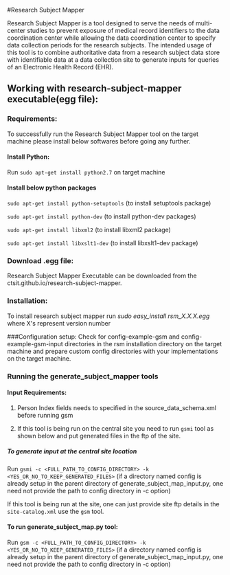 #Research Subject Mapper

Research Subject Mapper is a tool designed to serve the needs of multi-center studies to prevent exposure of medical record identifiers to the data coordination center while allowing the data coordination center to specify data collection periods for the research subjects.  The intended usage of this tool is to combine authoritative data from a research subject data store with identifiable data at a data collection site to generate inputs for queries of an Electronic Health Record (EHR).

## Working with research-subject-mapper executable(egg file):
### Requirements:
To successfully run the Research Subject Mapper tool on the target machine please install below softwares before going any further.
#### Install Python:
Run ```sudo apt-get install python2.7``` on target machine
#### Install below python packages
```sudo apt-get install python-setuptools``` (to install setuptools package)

```sudo apt-get install python-dev``` (to install python-dev packages)

```sudo apt-get install libxml2``` (to install libxml2 package)

```sudo apt-get install libxslt1-dev``` (to install libxslt1-dev package)
### Download .egg file:
Research Subject Mapper Executable can be downloaded from the ctsit.github.io/research-subject-mapper. 

### Installation:
To install research subject mapper run *sudo easy_install rsm_X.X.X.egg* where X's represent version number

###Configuration setup:
Check for config-example-gsm and config-example-gsm-input directories in the rsm installation directory on the target machine and prepare custom config directories with your implementations on the target machine.

### Running the generate_subject_mapper tools
#### Input Requirements:
1) Person Index fields needs to specified in the source_data_schema.xml before running gsm

2) If this tool is being run on the central site you need to run `gsmi` tool as shown below and put generated files in the ftp of the site.

##### To generate input at the central site location
Run `gsmi -c <FULL_PATH_TO_CONFIG_DIRECTORY> -k <YES_OR_NO_TO_KEEP_GENERATED_FILES>` (if a directory named config is already setup in the parent directory of generate_subject_map_input.py, one need not provide the path to config directory in -c option)

If this tool is being run at the site, one can just provide site ftp details in the `site-catalog.xml` use the `gsm` tool.


#### To run generate_subject_map.py tool:
Run `gsm -c <FULL_PATH_TO_CONFIG_DIRECTORY> -k <YES_OR_NO_TO_KEEP_GENERATED_FILES>` (if a directory named config is already setup in the parent directory of generate_subject_map_input.py, one need not provide the path to config directory in -c option)

